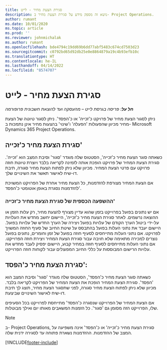 ```yaml
---
title: סגירת הצעת מחיר - לייט
description: נושא זה מספק מידע על סגירת הצעת מחיר ב- Project Operations.
author: rumant
ms.date: 10/01/2020
ms.topic: article
ms.prod: ''
ms.reviewer: johnmichalak
ms.author: rumant
ms.openlocfilehash: bde4794c19dd69b6dd77abf5483c674cd7503d23
ms.sourcegitcommit: c0792bd65d92db25e0e8864879a19c4b93efb10c
ms.translationtype: HT
ms.contentlocale: he-IL
ms.lasthandoff: 04/14/2022
ms.locfileid: "8574707"
---
```

# <a name="close-a-quote---lite"></a>סגירת הצעת מחיר - לייט

_**חל על**: פריסה בגרסת לייט – מהעסקה ועד להוצאת חשבונית פרופורמה_

ניתן לסגור הצעת מחיר של פרויקט כ'זכייה' או כ'הפסד'. ניתן לסגור טיוטה של הצעת מחיר מכיוון שהפעולות 'הפעלה' ו'שינוי' בהצעות מחיר אינן נתמכות ב- Microsoft Dynamics 365 Project Operations.

## <a name="close-a-quote-as-won"></a>סגירת הצעת מחיר כ'זכייה'

כשאתה סוגר הצעת מחיר כ'זכייה', הסטטוס שלה מוגדר 'סגור' וסיבת המצב הוא 'זכייה'. סגירת הצעת המחיר של פרויקט הופכת אותה לזמינה לקריאה בלבד ויוצרת טיוטת חוזה פרויקט עם פרטי הצעת המחיר. מכיוון שלא ניתן לפתוח הצעת מחיר סגורה, תיבת דו-שיח לאישור תאשר את השינויים שלך.

אם הצעת המחיר מצורפת להזדמנות, כל הצעת מחיר אחרת של הפרויקט המשויכת להזדמנות נסגרת באופן אוטומטי כ'הפסד'.

### <a name="financial-impact-of-closing-a-quote-as-won"></a>ההשפעה הכספית של סגירת הצעת מחיר כ'זכייה'

אם יש נתונים בפועל בפרוייקט בזמן שהוא עדיין מצורף להצעת מחיר, רק עלות הזמן או ההוצאה נרשמים. לאחר סגירת הצעת מחיר כ'זכייה', היישום יחשב מחדש את העלויות על-ידי ביטול הערך הקודם של עלויות בפועל ויצירה של הערך החדש של עלויות בפועל. היישום יעבד את נתוני העלות בפועל בהתבסס על שיטת החיוב של סעיף החוזה המשויך לפרויקט. אם נתוני העלות מתייחסים לסעיף חוזה בפועל של זמן וחומרים, נתונים בפועל נוצרים למכירה מתאימה שלא חויבה עבור סגירת הצעת המחיר ויצירת חוזה הפרוייקט. אם נתוני העלות מתייחסים לסעיף חוזה במחיר קבוע, היישום יפסיק לעבד מחדש את עלויות הרישום המבוססות על כללי החיוב המפוצלים עבור לקוחות חוזה הפרוייקט.

## <a name="closing-a-quote-as-lost"></a>סגירת הצעת מחיר כ'הפסד':

כשאתה סוגר הצעת מחיר כ'הפסד‬', הסטטוס שלה מוגדר 'סגור' וסיבת המצב הוא 'הפסד‬'. סגירת הצעת המחיר הופכת את הצעת המחיר של הפרויקט לקריאה בלבד. מכיוון שלא ניתן לפתוח הצעת מחיר סגורה, לפני שתסגור הצעת מחיר, תוצג לך תיבת דו-שיח לאישור השינויים שביצעת.

אם הצעת המחיר של הפרוייקט שנסגרה כ'הפסד‬' מתייחסת לפרוייקט בכל הסעיפים שלו, הפרוייקט הזה מסומן גם 'סגור'. כל הזמנות המשאבים מאותו יום ואילך מבוטלות.

> [!NOTE]
> ב- Project Operations, סגירת הצעת מחיר כ'זכייה' או כ'הפסד' אינה משפיעה על המצב של ההזדמנות. ההזדמנות נשארת פתוחה עד לסגירה ידנית שלה.


[!INCLUDE[footer-include](../../includes/footer-banner.md)]